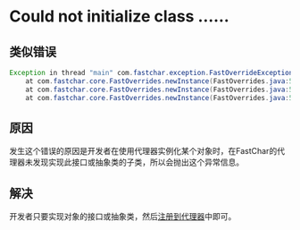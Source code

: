 # Could not initialize class ……

## 类似错误

```java
Exception in thread "main" com.fastchar.exception.FastOverrideException: Could not initialize class ITestInterface()
	at com.fastchar.core.FastOverrides.newInstance(FastOverrides.java:551)
	at com.fastchar.core.FastOverrides.newInstance(FastOverrides.java:536)
	at com.fastchar.core.FastOverrides.newInstance(FastOverrides.java:522)
```

## 原因
发生这个错误的原因是开发者在使用代理器实例化某个对象时，在FastChar的代理器未发现实现此接口或抽象类的子类，所以会抛出这个异常信息。

## 解决
开发者只要实现对象的接口或抽象类，然后[注册到代理器](../guide/overrider-info.md#代理类的注册)中即可。